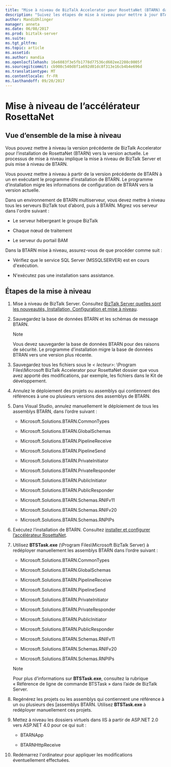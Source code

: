 ```yaml
---
title: "Mise à niveau de BizTalk Accelerator pour RosettaNet (BTARN) dans BizTalk Server | Documents Microsoft »"
description: "Suivez les étapes de mise à niveau pour mettre à jour BTARN vers la version actuelle de BizTalk Server"
author: MandiOhlinger
manager: anneta
ms.date: 06/08/2017
ms.prod: biztalk-server
ms.suite: 
ms.tgt_pltfrm: 
ms.topic: article
ms.assetid: 
ms.author: mandia
ms.openlocfilehash: 16e6083f3e5fb1778d77536cd602ee2208c0005f
ms.sourcegitcommit: cb908c540d8f1a692d01dc8f313e16cb4b4e696d
ms.translationtype: MT
ms.contentlocale: fr-FR
ms.lasthandoff: 09/20/2017
---
```

# <a name="upgrade-the-rosettanet-accelerator"></a>Mise à niveau de l’accélérateur RosettaNet

## <a name="upgrade-overview"></a>Vue d’ensemble de la mise à niveau
Vous pouvez mettre à niveau la version précédente de BizTalk Accelerator pour l’installation de RosettaNet (BTARN) vers la version actuelle. Le processus de mise à niveau implique la mise à niveau de BizTalk Server et puis mise à niveau de BTARN.  
  
 Vous pouvez mettre à niveau à partir de la version précédente de BTARN à un en exécutant le programme d’installation de BTARN. Le programme d’installation migre les informations de configuration de BTRAN vers la version actuelle.  
  
 Dans un environnement de BTARN multiserveur, vous devez mettre à niveau tous les serveurs BizTalk tout d’abord, puis à BTARN. Migrez vos serveur dans l'ordre suivant :  
  
-   Le serveur hébergeant le groupe BizTalk  
  
-   Chaque nœud de traitement  
  
-   Le serveur du portail BAM  
  
 Dans la BTARN mise à niveau, assurez-vous de que procéder comme suit :  
  
-   Vérifiez que le service SQL Server (MSSQLSERVER) est en cours d'exécution.  
  
-   N'exécutez pas une installation sans assistance.  
  
## <a name="upgrade-steps"></a>Étapes de la mise à niveau  
  
1.  Mise à niveau de BizTalk Server. Consultez [BizTalk Server quelles sont les nouveautés, Installation, Configuration et mise à niveau](../../install-and-config-guides/biztalk-server-what-s-new-installation-configuration-and-upgrade.md).
  
2.  Sauvegardez la base de données BTARN et les schémas de message BTARN.  
  
    > [!NOTE]
    >  Vous devez sauvegarder la base de données BTARN pour des raisons de sécurité. Le programme d’installation migre la base de données BTRAN vers une version plus récente.  
  
3.  Sauvegardez tous les fichiers sous le *< lecteur\>*: \Program Files\\Microsoft BizTalk Accelerator pour RosettaNet dossier que vous avez apporté des modifications, par exemple, les fichiers dans le Kit de développement.  
  
4.  Annulez le déploiement des projets ou assemblys qui contiennent des références à une ou plusieurs versions des assemblys de BTARN.  
  
5.  Dans Visual Studio, annulez manuellement le déploiement de tous les assemblys BTARN, dans l’ordre suivant :  
  
    -   Microsoft.Solutions.BTARN.CommonTypes  
  
    -   Microsoft.Solutions.BTARN.GlobalSchemas  
  
    -   Microsoft.Solutions.BTARN.PipelineReceive  
  
    -   Microsoft.Solutions.BTARN.PipelineSend  
  
    -   Microsoft.Solutions.BTARN.PrivateInitiator  
  
    -   Microsoft.Solutions.BTARN.PrivateResponder  
  
    -   Microsoft.Solutions.BTARN.PublicInitiator  
  
    -   Microsoft.Solutions.BTARN.PublicResponder  
  
    -   Microsoft.Solutions.BTARN.Schemas.RNIFv11  
  
    -   Microsoft.Solutions.BTARN.Schemas.RNIFv20  
  
    -   Microsoft.Solutions.BTARN.Schemas.RNPIPs  
  
6.  Exécutez l’installation de BTARN. Consultez [installer et configurer l’accélérateur RosettaNet](install-configure-biztalk-accelerator-for-rosettanet.md).
  
7.  Utilisez **BTSTask.exe** (\Program Files\Microsoft BizTalk Server) à redéployer manuellement les assemblys BTARN dans l’ordre suivant :  
  
    -   Microsoft.Solutions.BTARN.CommonTypes  
  
    -   Microsoft.Solutions.BTARN.GlobalSchemas  
  
    -   Microsoft.Solutions.BTARN.PipelineReceive  
  
    -   Microsoft.Solutions.BTARN.PipelineSend  
  
    -   Microsoft.Solutions.BTARN.PrivateInitiator  
  
    -   Microsoft.Solutions.BTARN.PrivateResponder  
  
    -   Microsoft.Solutions.BTARN.PublicInitiator  
  
    -   Microsoft.Solutions.BTARN.PublicResponder  
  
    -   Microsoft.Solutions.BTARN.Schemas.RNIFv11  
  
    -   Microsoft.Solutions.BTARN.Schemas.RNIFv20  
  
    -   Microsoft.Solutions.BTARN.Schemas.RNPIPs  
  
    > [!NOTE]
    >  Pour plus d’informations sur **BTSTask.exe**, consultez la rubrique « Référence de ligne de commande BTSTask » dans l’aide de BizTalk Server.  
  
8.  Regénérez les projets ou les assemblys qui contiennent une référence à un ou plusieurs des [assemblys BTARN. Utilisez **BTSTask.exe** à redéployer manuellement ces projets.  
  
9. Mettez à niveau les dossiers virtuels dans IIS à partir de ASP.NET 2.0 vers ASP.NET 4.0 pour ce qui suit :  
  
    -   BTARNApp  
  
    -   BTARNHttpReceive  
  
10. Redémarrez l'ordinateur pour appliquer les modifications éventuellement effectuées.  
  
